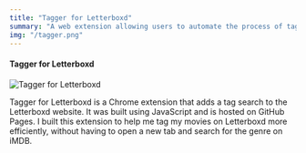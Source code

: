 ```yaml
---
title: "Tagger for Letterboxd"
summary: "A web extension allowing users to automate the process of tagging films on Letterboxd."
img: "/tagger.png"
---
```


#### Tagger for Letterboxd

![Tagger for Letterboxd](/tagger.png)

Tagger for Letterboxd is a Chrome extension that adds a tag search to the Letterboxd website. It was built using JavaScript and is hosted on GitHub Pages. I built this extension to help me tag my movies on Letterboxd more efficiently, without having to open a new tab and search for the genre on iMDB.